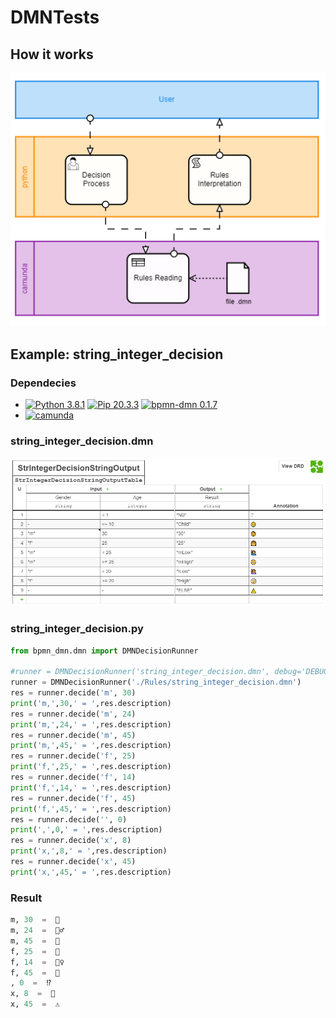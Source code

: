# DMNTests
## How it works
![process.png](https://raw.githubusercontent.com/GiovaniPM/DMNTests/main/process.PNG)
## Example: string_integer_decision
### Dependecies
- [![Python 3.8.1](https://img.shields.io/badge/python-3.9.1-brightgreen.svg)](https://www.python.org/ftp/python/3.9.1/python-3.9.1-amd64.exe)
[![Pip 20.3.3](https://img.shields.io/badge/pip-20.3.3-lightgreen.svg)](https://pypi.org/project/pip/)
[![bpmn-dmn 0.1.7](https://img.shields.io/badge/bpmn--dmn-0.1.7-lightgreen.svg)](https://pypi.org/project/bpmn-dmn/)
- [![camunda](https://img.shields.io/badge/camunda-4.4.0-brightgreen.svg)](https://camunda.com/download/modeler/)
### string_integer_decision.dmn
![string_integer_decision.png](https://raw.githubusercontent.com/GiovaniPM/DMNTests/main/string_integer_decision.PNG)
### string_integer_decision.py
``` Python
from bpmn_dmn.dmn import DMNDecisionRunner

#runner = DMNDecisionRunner('string_integer_decision.dmn', debug='DEBUG')
runner = DMNDecisionRunner('./Rules/string_integer_decision.dmn')
res = runner.decide('m', 30)
print('m,',30,' = ',res.description)
res = runner.decide('m', 24)
print('m,',24,' = ',res.description)
res = runner.decide('m', 45)
print('m,',45,' = ',res.description)
res = runner.decide('f', 25)
print('f,',25,' = ',res.description)
res = runner.decide('f', 14)
print('f,',14,' = ',res.description)
res = runner.decide('f', 45)
print('f,',45,' = ',res.description)
res = runner.decide('', 0)
print(',',0,' = ',res.description)
res = runner.decide('x', 8)
print('x,',8,' = ',res.description)
res = runner.decide('x', 45)
print('x,',45,' = ',res.description)
```
### Result
``` Python
m, 30  =  👨
m, 24  =  🙋‍♂️
m, 45  =  👴   
f, 25  =  👩   
f, 14  =  🙋‍♀️
f, 45  =  👵   
, 0  =  ⁉️     
x, 8  =  👶    
x, 45  =  ⚠️  
```